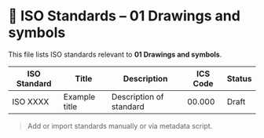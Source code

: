 # 📄 ISO Standards – 01 Drawings and symbols

This file lists ISO standards relevant to **01 Drawings and symbols**.

| ISO Standard | Title | Description | ICS Code | Status |
|--------------|-------|-------------|----------|--------|
| ISO XXXX     | Example title | Description of standard | 00.000 | Draft |

> Add or import standards manually or via metadata script.
